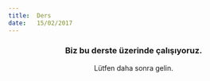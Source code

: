```yaml
---
title:  Ders
date:   15/02/2017
---
```


### <center>Biz bu derste üzerinde çalışıyoruz.</center>
<center>Lütfen daha sonra gelin.</center>